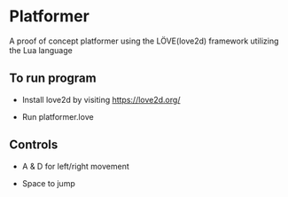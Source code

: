# Platformer

A proof of concept platformer using the LÖVE(love2d) framework utilizing the Lua language

## To run program

* Install love2d by visiting https://love2d.org/

* Run platformer.love

## Controls

* A & D for left/right movement

* Space to jump
